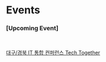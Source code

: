 # Events

### [Upcoming Event]

<br>
  
[대구/경북 IT 통합 컨퍼런스 Tech Together](https://festa.io/events/5831)
